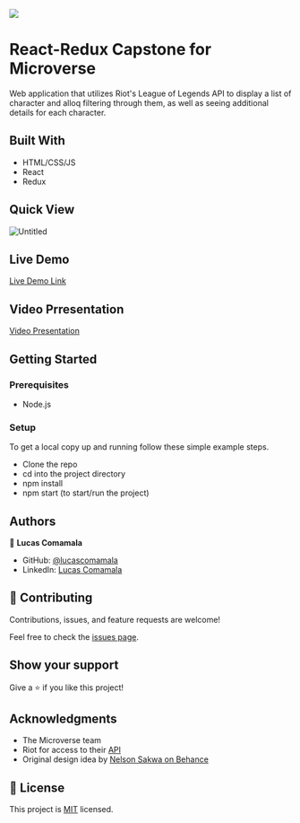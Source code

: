 ![](https://img.shields.io/badge/Microverse-blueviolet)

# React-Redux Capstone for Microverse

Web application that utilizes Riot's League of Legends API to display a list of character and alloq filtering through them, as well as seeing additional details for each character.


## Built With

- HTML/CSS/JS
- React
- Redux

## Quick View

![Untitled](https://user-images.githubusercontent.com/10102977/195940045-5685094a-0d55-4047-978d-c72625a9edef.png)

## Live Demo

[Live Demo Link](https://cosmic-choux-a8eea3.netlify.app/)

## Video Prresentation

[Video Presentation](https://www.loom.com/share/5449f045ce78471a9eef5abef2c1f6f9)

## Getting Started

### Prerequisites
- Node.js

### Setup
To get a local copy up and running follow these simple example steps.
- Clone the repo
- cd into the project directory
- npm install
- npm start (to start/run the project)

## Authors

👤 **Lucas Comamala**

- GitHub: [@lucascomamala](https://github.com/lucascomamala/)
- LinkedIn: [Lucas Comamala](https://linkedin.com/in/lucas-comamala/)

## 🤝 Contributing

Contributions, issues, and feature requests are welcome!

Feel free to check the [issues page](../../issues/).

## Show your support

Give a ⭐️ if you like this project!

## Acknowledgments

- The Microverse team
- Riot for access to their [API](https://developer.riotgames.com/)
- Original design idea by [Nelson Sakwa on Behance](https://www.behance.net/gallery/31579789/Ballhead-App-(Free-PSDs))

## 📝 License

This project is [MIT](https://github.com/git/git-scm.com/blob/main/MIT-LICENSE.txt) licensed.
